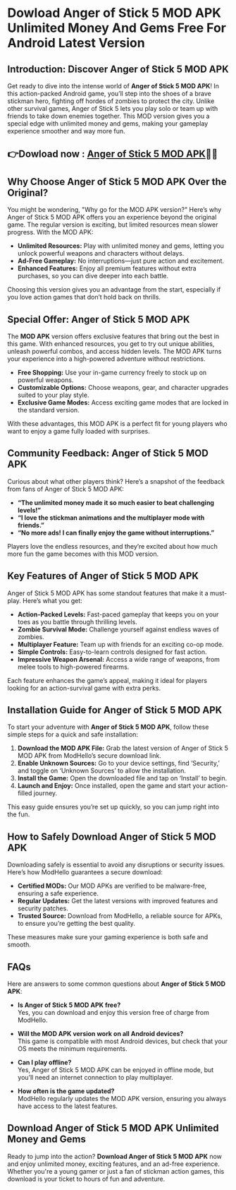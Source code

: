 # Dowload Anger of Stick 5 MOD APK Unlimited Money And Gems Free For Android Latest Version

## Introduction: Discover Anger of Stick 5 MOD APK

Get ready to dive into the intense world of **Anger of Stick 5 MOD APK**! In this action-packed Android game, you’ll step into the shoes of a brave stickman hero, fighting off hordes of zombies to protect the city. Unlike other survival games, Anger of Stick 5 lets you play solo or team up with friends to take down enemies together. This MOD version gives you a special edge with unlimited money and gems, making your gameplay experience smoother and way more fun.


## 👉Dowload now : [Anger of Stick 5 MOD APK](https://modhello.com/anger-of-stick-5/)👌🏻

## Why Choose Anger of Stick 5 MOD APK Over the Original?

You might be wondering, "Why go for the MOD APK version?" Here’s why Anger of Stick 5 MOD APK offers you an experience beyond the original game. The regular version is exciting, but limited resources mean slower progress. With the MOD APK:

- **Unlimited Resources:** Play with unlimited money and gems, letting you unlock powerful weapons and characters without delays.
- **Ad-Free Gameplay:** No interruptions—just pure action and excitement.
- **Enhanced Features:** Enjoy all premium features without extra purchases, so you can dive deeper into each battle.

Choosing this version gives you an advantage from the start, especially if you love action games that don’t hold back on thrills.

## Special Offer: Anger of Stick 5 MOD APK

The **MOD APK** version offers exclusive features that bring out the best in this game. With enhanced resources, you get to try out unique abilities, unleash powerful combos, and access hidden levels. The MOD APK turns your experience into a high-powered adventure without restrictions.

- **Free Shopping:** Use your in-game currency freely to stock up on powerful weapons.
- **Customizable Options:** Choose weapons, gear, and character upgrades suited to your play style.
- **Exclusive Game Modes:** Access exciting game modes that are locked in the standard version.

With these advantages, this MOD APK is a perfect fit for young players who want to enjoy a game fully loaded with surprises.

## Community Feedback: Anger of Stick 5 MOD APK

Curious about what other players think? Here’s a snapshot of the feedback from fans of Anger of Stick 5 MOD APK:

- **“The unlimited money made it so much easier to beat challenging levels!”**
- **“I love the stickman animations and the multiplayer mode with friends.”**
- **“No more ads! I can finally enjoy the game without interruptions.”**

Players love the endless resources, and they’re excited about how much more fun the game becomes with this MOD version.

## Key Features of Anger of Stick 5 MOD APK

Anger of Stick 5 MOD APK has some standout features that make it a must-play. Here’s what you get:

- **Action-Packed Levels:** Fast-paced gameplay that keeps you on your toes as you battle through thrilling levels.
- **Zombie Survival Mode:** Challenge yourself against endless waves of zombies.
- **Multiplayer Feature:** Team up with friends for an exciting co-op mode.
- **Simple Controls:** Easy-to-learn controls designed for fast action.
- **Impressive Weapon Arsenal:** Access a wide range of weapons, from melee tools to high-powered firearms.

Each feature enhances the game’s appeal, making it ideal for players looking for an action-survival game with extra perks.

## Installation Guide for Anger of Stick 5 MOD APK

To start your adventure with **Anger of Stick 5 MOD APK**, follow these simple steps for a quick and safe installation:

1. **Download the MOD APK File:** Grab the latest version of Anger of Stick 5 MOD APK from ModHello’s secure download link.
2. **Enable Unknown Sources:** Go to your device settings, find ‘Security,’ and toggle on ‘Unknown Sources’ to allow the installation.
3. **Install the Game:** Open the downloaded file and tap on ‘Install’ to begin.
4. **Launch and Enjoy:** Once installed, open the game and start your action-filled journey.

This easy guide ensures you’re set up quickly, so you can jump right into the fun.

## How to Safely Download Anger of Stick 5 MOD APK

Downloading safely is essential to avoid any disruptions or security issues. Here’s how ModHello guarantees a secure download:

- **Certified MODs:** Our MOD APKs are verified to be malware-free, ensuring a safe experience.
- **Regular Updates:** Get the latest versions with improved features and security patches.
- **Trusted Source:** Download from ModHello, a reliable source for APKs, to ensure you’re getting the best quality.

These measures make sure your gaming experience is both safe and smooth.

## FAQs

Here are answers to some common questions about **Anger of Stick 5 MOD APK**:

- **Is Anger of Stick 5 MOD APK free?**  
  Yes, you can download and enjoy this version free of charge from ModHello.

- **Will the MOD APK version work on all Android devices?**  
  This game is compatible with most Android devices, but check that your OS meets the minimum requirements.

- **Can I play offline?**  
  Yes, Anger of Stick 5 MOD APK can be enjoyed in offline mode, but you’ll need an internet connection to play multiplayer.

- **How often is the game updated?**  
  ModHello regularly updates the MOD APK version, ensuring you always have access to the latest features.

## Download Anger of Stick 5 MOD APK Unlimited Money and Gems

Ready to jump into the action? **Download Anger of Stick 5 MOD APK** now and enjoy unlimited money, exciting features, and an ad-free experience. Whether you're a young gamer or just a fan of stickman action games, this download is your ticket to hours of fun and adventure.
